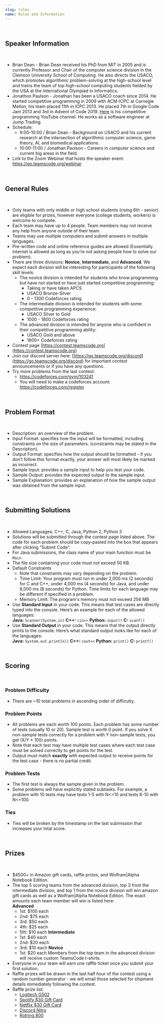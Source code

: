 ```yaml
---
slug: rules
name: Rules and Information
---
```

<br>

## Speaker Information

</br>

* Brian Dean - Brian Dean received his PhD from MIT in 2005 and is currently Professor and Chair of the computer science division in the Clemson University School of Computing.  He also directs the USACO, which promotes algorithmic problem-solving at the high-school level and trains the team of top high-school computing students fielded by the USA at the International Olympiad in Informatics.
* Jonathon Paulson - Jonathan has been a USACO coach since 2014. He started competitive programming in 2009 with ACM-ICPC at Carnegie Mellon; his team placed 11th in ICPC 2013. He placed 7th in Google Code Jam 2013 and 3rd in Advent of Code 2019.  [Here](https://www.youtube.com/channel/UCuWLIm0l4sDpEe28t41WITA) is his competitive programming YouTube channel.  He works as a software engineer at Jump Trading.
* Schedule:
  * 9:00-10:00 / Brian Dean - Background on USACO and his current research at the intersection of algorithmic computer science, game theory, AI, and biomedical applications.
  * 10:00-11:00 / Jonathan Paulson - Careers in computer science and current big areas in the field.
* Link to the Zoom Webinar that hosts the speaker event: <https://go.teamscode.org/webinar>

<br>

## General Rules

<br>

* Only teams with only middle or high school students (rising 6th - senior) are eligible for prizes, however everyone (college students, workers) is welcome to compete.
* Each team may have up to 4 people. Team members may not receive any help from anyone outside of their team.
* Teams may use multiple computers and submit answers in multiple languages.
* Pre-written code and online reference guides are allowed (Essentially internet is allowed as long as you’re not asking people how to solve our problem).
* There are three divisions: **Novice**, **Intermediate**, and **Advanced**. We expect each division will be interesting for participants of the following skill levels:
  * The novice division is intended for students who know programming but have not started or have just started competitive programming:
    * Taking or have taken APCS
    * USACO Bronze-Silver
    * 0 - 1300 Codeforces rating
  * The intermediate division is intended for students with some competitive programming experience:
    * USACO Silver to Gold
    * 1000 - 1800 Codeforces rating
  * The advanced division is intended for anyone who is confident in their competitive programming ability:
    * USACO Gold and above
    * 1600+ Codeforces rating
* Contest page [https://contest.teamscode.org](https://contest.teamscode.org)
* Join our discord server here: [https://go.teamscode.org/discord](https://go.teamscode.org/discord) for important contest announcements or if you have any questions.
* Try more problems from the last contest:
  * <https://codeforces.com/gym/103241>
  * You will need to make a codeforces account: <https://codeforces.com/register>

<br>

## Problem Format

<br>

* Description: an overview of the problem.
* Input Format: specifies how the input will be formatted, including constraints on the size of parameters. (constraints may be stated in the Description).
* Output Format: specifies how the output should be formatted - if you don’t follow this format exactly, your answer will most likely be marked as incorrect.
* Sample Input: provides a sample input to help you test your code.
* Sample Output: provides the expected output to the sample input.
* Sample Explanation: provides an explanation of how the sample output was obtained from the sample input.

<br>

## Submitting Solutions

<br>

* Allowed Languages: C++, C, Java, Python 2, Python 3
* Solutions will be submitted through the contest page listed above. The code for each problem should be copy-pasted into the box that appears after clicking “Submit Code”.
* For Java submissions, the class name of your main function must be ```Main```.
* The file size containing your code must not exceed 50 KB.
* Default Constraints
  * Note that constraints may vary depending on the problem.
  * Time Limit: Your program must run in under 2,000 ms (2 seconds) for C and C++, under 4,000 ms (4 seconds) for Java, and under 8,000 ms (8 seconds) for Python.  Time limits for each language may be different if specified in a problem.
  * Memory Limit: The program's memory must not exceed 256 MB
* Use **Standard Input** in your code. This means that test cases are directly typed into the console. Here’s an example for each of the allowed languages:<br>**Java:** `Scanner(System.in)`  **C++:** `cin>>` **Python:** `input()`    **C:** `scanf()`
* Use **Standard Output** in your code. This means that the output directly prints to the console. Here’s what standard output looks like for each of the languages:<br>**Java:** `System.out.println()`  **C++:** `cout<<` **Python:** `print()` **C:** `printf()`

<br>

## Scoring

<br>

### Problem Difficulty

* There are ~10 total problems in ascending order of difficulty.

### Problem Points

* All problems are each worth 100 points. Each problem has some number of tests (usually 10 or 20). Sample test is worth 0 point. If you solve X non-sample tests correctly for a problem with Y non-sample tests, you get (X/Y * 100) points.
* Note that each test may have multiple test cases where each test case must be solved correctly to get points for the test.
* Output must match **exactly** with expected output to receive points for the test case - there is no partial credit.

### Problem Tests

* The first test is always the sample given in the problem.
* Some problems will have explicitly stated subtasks. For example, a problem with 10 tests may have tests 1-5 with N<=10 and tests 6-10 with N<=100.

### Ties

* Ties will be broken by the timestamp on the last submission that increases your total score.

<br>

## Prizes

<br>

* $4500+ in Amazon gift cards, raffle prizes, and Wolfram|Alpha Notebook Edition.
* The top 5 scoring teams from the advanced division, top 3 from the intermediate division, and top 1 from the novice division will win amazon gift cards as well as a Wolfram|Alpha Notebook Edition. The exact amounts each team member will win is listed here:
  <br>**Advanced**
  * 1st: $100 each
  * 2nd: $75 each
  * 3rd: $50 each
  * 4th: $25 each
  * 5th: $10 each
  **Intermediate**
  * 1st: $40 each
  * 2nd: $20 each
  * 3rd: $10 each
  **Novice**
  * 1st: $20 each
  Members from the top team in the advanced division will receive custom TeamsCode t-shirts.
* Everyone in your team will earn one raffle ticket once you submit your first solution.
* Raffle prizes will be drawn in the last half hour of the contest using a random number generator - we will email those selected for shipment details immediately following the contest.
* Raffle prize list:  
  * [Logitech G502](https://www.logitechg.com/en-us/products/gaming-mice/g502-hero-gaming-mouse.910-005469.html)
  * [Spotify $30 Gift Card](https://www.amazon.com/Spotify-Gift-Cards-Email-Delivery/dp/B081611N8B/ref=sr_1_4?crid=3CPJT2M1TIKSK&keywords=spotify&qid=1643958844&s=gift-cards&sprefix=spotif%2Cgift-cards%2C140&sr=1-4)
  * [Netflix $30 Gift Card](https://www.amazon.com/Netflix-1_NETFLIX_standard-Email-Delivery/dp/B078J21W75/ref=sr_1_1?crid=395WK3HIY7H19&keywords=netflix+gift+card&qid=1643958895&sprefix=netflix+gift+ca%2Caps%2C122&sr=8-1)
  * [Discord Nitro](https://discord.com/nitro)
  * [Rotring 800](https://www.amazon.com/rOtring-Retractable-Mechanical-Pencil-1904447/dp/B00AZWNS84/ref=sr_1_3?crid=3IVG3OJK69F2E&keywords=rotring&qid=1643959016&sprefix=rotring%2Caps%2C125&sr=8-3&th=1)
<br>
